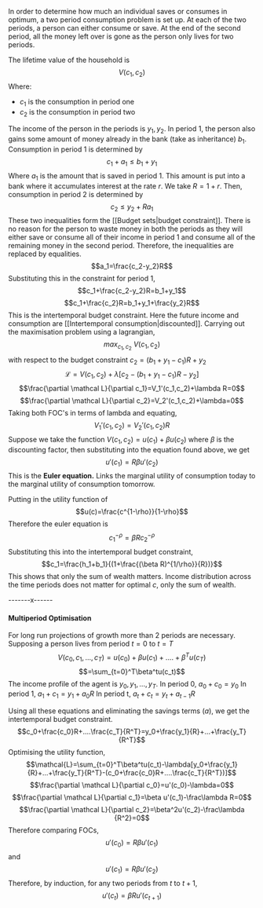 In order to determine how much an individual saves or consumes in optimum, a two period consumption problem is set up. At each of the two periods, a person can either consume or save. At the end of the second period, all the money left over is gone as the person only lives for two periods.

The lifetime value of the household is$$V(c_1,c_2)$$Where:
- $c_1$ is the consumption in period one
- $c_2$ is the consumption in period two

The income of the person in the periods is $y_1, y_2$. In period 1, the person also gains some amount of money already in the bank (take as inheritance) $b_1$. Consumption in period 1 is determined by$$c_1+a_1\le b_1+y_1$$Where $a_1$ is the amount that is saved in period 1. This amount is put into a bank where it accumulates interest at the rate $r$. We take $R=1+r$. Then, consumption in period 2 is determined by$$c_2\le y_2+Ra_1$$These two inequalities form the [[Budget sets|budget constraint]]. There is no reason for the person to waste money in both the periods as they will either save or consume all of their income in period 1 and consume all of the remaining money in the second period. Therefore, the inequalities are replaced by equalities. $$a_1=\frac{c_2-y_2}R$$Substituting this in the constraint for period 1, $$c_1+\frac{c_2-y_2}R=b_1+y_1$$$$c_1+\frac{c_2}R=b_1+y_1+\frac{y_2}R$$This is the intertemporal budget constraint. Here the future income and consumption are [[Intertemporal consumption|discounted]]. Carrying out the maximisation problem using a lagrangian, $$max_{c_1,c_2}\ V(c_1,c_2)$$with respect to the budget constraint $c_2=(b_1+y_1-c_1)R+y_2$
$$\mathcal{L}=V(c_1,c_2)+\lambda[c_2-(b_1+y_1-c_1)R-y_2]$$$$\frac{\partial \mathcal L}{\partial c_1}=V_1'(c_1,c_2)+\lambda R=0$$$$\frac{\partial \mathcal L}{\partial c_2}=V_2'(c_1,c_2)+\lambda=0$$Taking both FOC's in terms of lambda and equating,$$V_1'(c_1,c_2)=V_2'(c_1,c_2)R$$Suppose we take the function $V(c_1,c_2)=u(c_1)+\beta u(c_2)$ where $\beta$ is the discounting factor, then substituting into the equation found above, we get$$u'(c_1)=R\beta u'(c_2)$$This is the **Euler equation.** Links the marginal utility of consumption today to the marginal utility of consumption tomorrow.

Putting in the utility function of $$u(c)=\frac{c^{1-\rho}}{1-\rho}$$Therefore the euler equation is $$c_1^{-\rho}=\beta Rc_2^{-\rho}$$Substituting this into the intertemporal budget constraint,$$c_1=\frac{h_1+b_1}{(1+\frac{(\beta R)^{1/\rho}}{R})}$$This shows that only the sum of wealth matters. Income distribution across the time periods does not matter for optimal $c$, only the sum of wealth. 

-------x------
#### Multiperiod Optimisation
For long run projections of growth more than 2 periods are necessary. Supposing a person lives from period $t=0$ to $t=T$$$V(c_0,c_1,...,c_T)=u(c_0)+\beta u(c_1)+....+\beta^Tu(c_T)$$$$=\sum_{t=0}^T\beta^tu(c_t)$$The income profile of the agent is $y_0,y_1,...,y_T$. In period 0,
$a_0+c_0=y_0$
In period 1,
$a_1+c_1=y_1+a_0R$
In period t,
$a_t+c_t=y_t+a_{t-1}R$

Using all these equations and eliminating the savings terms ($a$), we get the intertemporal budget constraint.$$c_0+\frac{c_0}R+....\frac{c_T}{R^T}=y_0+\frac{y_1}{R}+...+\frac{y_T}{R^T}$$Optimising the utility function, $$\mathcal{L}=\sum_{t=0}^T\beta^tu(c_t)-\lambda[y_0+\frac{y_1}{R}+...+\frac{y_T}{R^T}-(c_0+\frac{c_0}R+....\frac{c_T}{R^T})]$$$$\frac{\partial \mathcal L}{\partial c_0}=u'(c_0)-\lambda=0$$$$\frac{\partial \mathcal L}{\partial c_1}=\beta u'(c_1)-\frac\lambda R=0$$$$\frac{\partial \mathcal L}{\partial c_2}=\beta^2u'(c_2)-\frac\lambda {R^2}=0$$Therefore comparing FOCs,$$u'(c_0)=R\beta u'(c_1)$$and $$u'(c_1)=R\beta u'(c_2)$$Therefore, by induction, for any two periods from $t$ to $t+1$,$$u'(c_t)=\beta Ru'(c_{t+1})$$
